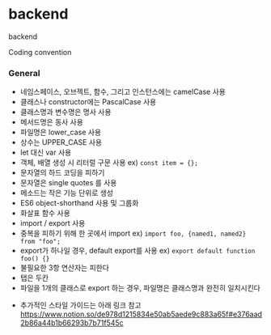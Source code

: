 # backend
backend

Coding convention

### General

+ 네임스페이스, 오브젝트, 함수, 그리고 인스턴스에는 camelCase 사용
+ 클래스나 constructor에는 PascalCase 사용
+ 클래스명과 변수명은 명사 사용
+ 메서드명은 동사 사용
+ 파일명은 lower_case 사용
+ 상수는 UPPER_CASE 사용
+ let 대신 var 사용
+ 객체, 배열 생성 시 리터럴 구문 사용 ex) `const item = {};`
+ 문자열의 하드 코딩을 피하기
+ 문자열은 single quotes 를 사용
+ 메소드는 작은 기능 단위로 생성
+ ES6 object-shorthand 사용 및 그룹화
+ 화살표 함수 사용
+ import / export 사용
+ 중복을 피하기 위해 한 곳에서 import ex) `import foo, {named1, named2} from "foo";`
+ export가 하나일 경우, default export를 사용 ex) `export default function foo() {}`
+ 불필요한 3항 연산자는 피한다
+ 탭은 두칸
+ 파일을 1개의 클래스로 export 하는 경우, 파일명은 클래스명과 완전히 일치시킨다

- 추가적인 스타일 가이드는 아래 링크 참고
https://www.notion.so/de978d1215834e50ab5aede9c883a65f#e376aad2b86a44b1b66293b7b71f545c
